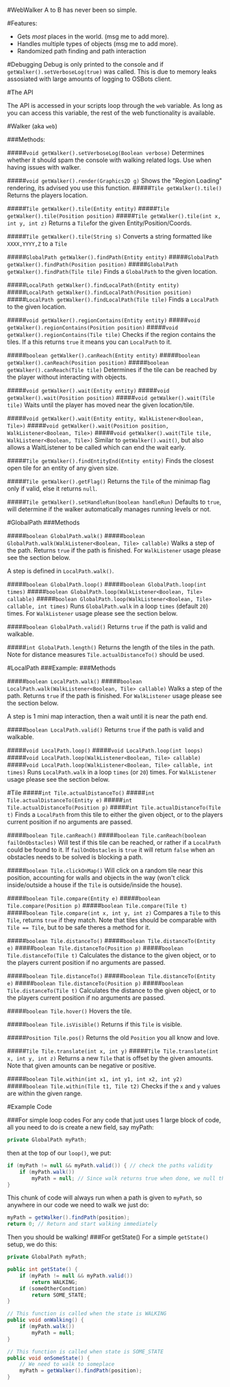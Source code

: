 #WebWalker
A to B has never been so simple.

#Features:
- Gets *most* places in the world. (msg me to add more).
- Handles multiple types of objects (msg me to add more).
- Randomized path finding and path interaction

#Debugging
Debug is only printed to the console and if `getWalker().setVerboseLog(true)` was called. This is due to memory leaks assosiated with large amounts of logging to OSBots client.

#The API

The API is accessed in your scripts loop through the `web` variable. As long as you can access this variable, the rest of the web functionality is available.

#Walker (aka `web`)

###Methods:

#####`void getWalker().setVerboseLog(Boolean verbose)`
Determines whether it should spam the console with walking related logs. Use when having issues with walker.

#####`void getWalker().render(Graphics2D g)`
Shows the "Region Loading" rendering, its advised you use this function.
#####`Tile getWalker().tile()`
Returns the players location.

#####`Tile getWalker().tile(Entity entity)`
#####`Tile getWalker().tile(Position position)`
#####`Tile getWalker().tile(int x, int y, int z)`
Returns a `Tile`for the given Entity/Position/Coords.

#####`Tile getWalker().tile(String s)`
Converts a string formatted like `XXXX,YYYY,Z` to a `Tile`

#####`GlobalPath getWalker().findPath(Entity entity)`
#####`GlobalPath getWalker().findPath(Position position)`
#####`GlobalPath getWalker().findPath(Tile tile)`
Finds a `GlobalPath` to the given location.


#####`LocalPath getWalker().findLocalPath(Entity entity)`
#####`LocalPath getWalker().findLocalPath(Position position)`
#####`LocalPath getWalker().findLocalPath(Tile tile)`
Finds a `LocalPath` to the given location.

#####`void getWalker().regionContains(Entity entity)`
#####`void getWalker().regionContains(Position position)`
#####`void getWalker().regionContains(Tile tile)`
Checks if the region contains the tiles. If a this returns `true` it means you can `LocalPath` to it.

#####`boolean getWalker().canReach(Entity entity)`
#####`boolean getWalker().canReach(Position position)`
#####`boolean getWalker().canReach(Tile tile)`
Determines if the tile can be reached by the player without interacting with objects.

#####`void getWalker().wait(Entity entity)`
#####`void getWalker().wait(Position position)`
#####`void getWalker().wait(Tile tile)`
Waits until the player has moved near the given location/tile.

#####`void getWalker().wait(Entity entity, WalkListener<Boolean, Tile>)`
#####`void getWalker().wait(Position position, WalkListener<Boolean, Tile>)`
#####`void getWalker().wait(Tile tile, WalkListener<Boolean, Tile>)`
Similar to `getWalker().wait()`, but also allows a WaitListener to be called which can end the
wait early.

#####`Tile getWalker().findEntityEnd(Entity entity)`
Finds the closest open tile for an entity of any given size.

#####`Tile getWalker().getFlag()`
Returns the `Tile` of the minimap flag only if valid, else it returns `null`.

#####`Tile getWalker().setHandleRun(boolean handleRun)`
Defaults to `true`, will determine if the walker automatically manages running levels or not.

#GlobalPath
###Methods

#####`boolean GlobalPath.walk()`
#####`boolean GlobalPath.walk(WalkListener<Boolean, Tile> callable)`
Walks a step of the path. Returns `true` if the path is finished. For `WalkListener` usage please see the section below.

A step is defined in `LocalPath.walk()`.

#####`boolean GlobalPath.loop()`
#####`boolean GlobalPath.loop(int times)`
#####`boolean GlobalPath.loop(WalkListener<Boolean, Tile> callable)`
#####`boolean GlobalPath.loop(WalkListener<Boolean, Tile> callable, int times)`
Runs `GlobalPath.walk` in a loop `times` (default `20`) times. For `WalkListener` usage please see the section below.

#####`boolean GlobalPath.valid()`
Returns `true` if the path is valid and walkable.

#####`int GlobalPath.length()`
Returns the length of the tiles in the path. Note for distance measures `Tile.actualDistanceTo()` should be used.

#LocalPath
###Example:
###Methods

#####`boolean LocalPath.walk()`
#####`boolean LocalPath.walk(WalkListener<Boolean, Tile> callable)`
Walks a step of the path. Returns `true` if the path is finished. For `WalkListener` usage please see the section below.

A step is 1 mini map interaction, then a wait until it is near the path end.

#####`boolean LocalPath.valid()`
Returns `true` if the path is valid and walkable.


#####`void LocalPath.loop()`
#####`void LocalPath.loop(int loops)`
#####`void LocalPath.loop(WalkListener<Boolean, Tile> callable)`
#####`void LocalPath.loop(WalkListener<Boolean, Tile> callable, int times)`
Runs `LocalPath.walk` in a loop `times` (or `20`) times. For `WalkListener` usage please see the section below.

#Tile
#####`int Tile.actualDistanceTo()`
#####`int Tile.actualDistanceTo(Entity e)`
#####`int Tile.actualDistanceTo(Position p)`
#####`int Tile.actualDistanceTo(Tile t)`
Finds a `LocalPath` from this tile to either the given object, or to the players current position if no arguments are passed.

#####`boolean Tile.canReach()`
#####`boolean Tile.canReach(boolean failOnObstacles)`
Will test if this tile can be reached, or rather if a `LocalPath` could be found to it. If `failOnObstacles` is `true` it will return `false` when an obstacles needs to be solved is blocking a path.

#####`boolean Tile.clickOnMap()`
Will click on a random tile near this position, accounting for walls and objects in the way (won't click inside/outside a house if the `Tile` is outside/inside the house).

#####`boolean Tile.compare(Entity e)`
#####`boolean Tile.compare(Position p)`
#####`boolean Tile.compare(Tile t)`
#####`boolean Tile.compare(int x, int y, int z)`
Compares a `Tile` to this `Tile`, returns `true` if they match. Note that tiles should be comparable with `Tile == Tile`, but to be safe theres a method for it.

#####`boolean Tile.distanceTo()`
#####`boolean Tile.distanceTo(Entity e)`
#####`boolean Tile.distanceTo(Position p)`
#####`boolean Tile.distanceTo(Tile t)`
Calculates the distance to the given object, or to the players current position if no arguments are passed.

#####`boolean Tile.distanceTo()`
#####`boolean Tile.distanceTo(Entity e)`
#####`boolean Tile.distanceTo(Position p)`
#####`boolean Tile.distanceTo(Tile t)`
Calculates the distance to the given object, or to the players current position if no arguments are passed.

#####`boolean Tile.hover()`
Hovers the tile.

#####`boolean Tile.isVisible()`
Returns if this `Tile` is visible.

#####`Position Tile.pos()`
Returns the old `Position` you all know and love.

#####`Tile Tile.translate(int x, int y)`
#####`Tile Tile.translate(int x, int y, int z)`
Returns a new `Tile` that is offset by the given amounts. Note that given amounts can be negative or positive.

#####`boolean Tile.within(int x1, int y1, int x2, int y2)`
#####`boolean Tile.within(Tile t1, Tile t2)`
Checks if the `x` and `y` values are within the given range.

#Example Code

###For simple loop codes
For any code that just uses 1 large block of code, all you need to do is create a new field, say myPath:

```java
private GlobalPath myPath;
```
then at the top of our `loop()`, we put:
```java
if (myPath != null && myPath.valid()) { // check the paths validity
    if (myPath.walk())
        myPath = null; // Since walk returns true when done, we null the path for GC.
}
```
This chunk of code will always run when a path is given to `myPath`, so anywhere in our code we need to walk we just do:
```java
myPath = getWalker().findPath(position);
return 0; // Return and start walking immediately
```
Then you should be walking!
###For getState()
For a simple `getState()` setup, we do this:
```java
private GlobalPath myPath;

public int getState() {
    if (myPath != null && myPath.valid())
        return WALKING;
    if (someOtherCondtion)
        return SOME_STATE;
}

// This function is called when the state is WALKING
public void onWalking() {
    if (myPath.walk())
        myPath = null;
}

// This function is called when state is SOME_STATE
public void onSomeState() {
    // We need to walk to someplace
    myPath = getWalker().findPath(position);
}
```